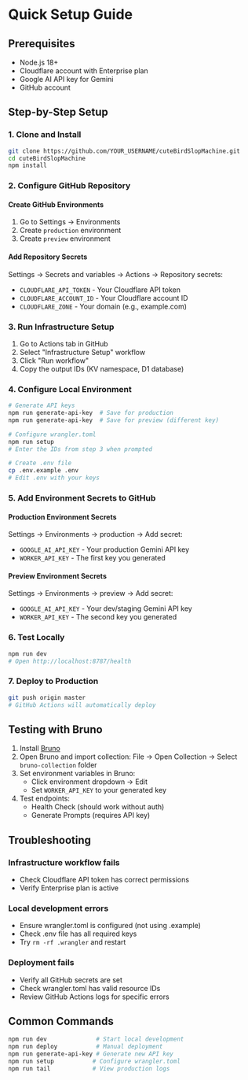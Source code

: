 # Quick Setup Guide

## Prerequisites
- Node.js 18+
- Cloudflare account with Enterprise plan
- Google AI API key for Gemini
- GitHub account

## Step-by-Step Setup

### 1. Clone and Install

```bash
git clone https://github.com/YOUR_USERNAME/cuteBirdSlopMachine.git
cd cuteBirdSlopMachine
npm install
```

### 2. Configure GitHub Repository

#### Create GitHub Environments
1. Go to Settings → Environments
2. Create `production` environment
3. Create `preview` environment

#### Add Repository Secrets
Settings → Secrets and variables → Actions → Repository secrets:
- `CLOUDFLARE_API_TOKEN` - Your Cloudflare API token
- `CLOUDFLARE_ACCOUNT_ID` - Your Cloudflare account ID
- `CLOUDFLARE_ZONE` - Your domain (e.g., example.com)

### 3. Run Infrastructure Setup

1. Go to Actions tab in GitHub
2. Select "Infrastructure Setup" workflow
3. Click "Run workflow"
4. Copy the output IDs (KV namespace, D1 database)

### 4. Configure Local Environment

```bash
# Generate API keys
npm run generate-api-key  # Save for production
npm run generate-api-key  # Save for preview (different key)

# Configure wrangler.toml
npm run setup
# Enter the IDs from step 3 when prompted

# Create .env file
cp .env.example .env
# Edit .env with your keys
```

### 5. Add Environment Secrets to GitHub

#### Production Environment Secrets
Settings → Environments → production → Add secret:
- `GOOGLE_AI_API_KEY` - Your production Gemini API key
- `WORKER_API_KEY` - The first key you generated

#### Preview Environment Secrets
Settings → Environments → preview → Add secret:
- `GOOGLE_AI_API_KEY` - Your dev/staging Gemini API key
- `WORKER_API_KEY` - The second key you generated

### 6. Test Locally

```bash
npm run dev
# Open http://localhost:8787/health
```

### 7. Deploy to Production

```bash
git push origin master
# GitHub Actions will automatically deploy
```

## Testing with Bruno

1. Install [Bruno](https://www.usebruno.com/)
2. Open Bruno and import collection: File → Open Collection → Select `bruno-collection` folder
3. Set environment variables in Bruno:
   - Click environment dropdown → Edit
   - Set `WORKER_API_KEY` to your generated key
4. Test endpoints:
   - Health Check (should work without auth)
   - Generate Prompts (requires API key)

## Troubleshooting

### Infrastructure workflow fails
- Check Cloudflare API token has correct permissions
- Verify Enterprise plan is active

### Local development errors
- Ensure wrangler.toml is configured (not using .example)
- Check .env file has all required keys
- Try `rm -rf .wrangler` and restart

### Deployment fails
- Verify all GitHub secrets are set
- Check wrangler.toml has valid resource IDs
- Review GitHub Actions logs for specific errors

## Common Commands

```bash
npm run dev              # Start local development
npm run deploy           # Manual deployment
npm run generate-api-key # Generate new API key
npm run setup           # Configure wrangler.toml
npm run tail            # View production logs
```